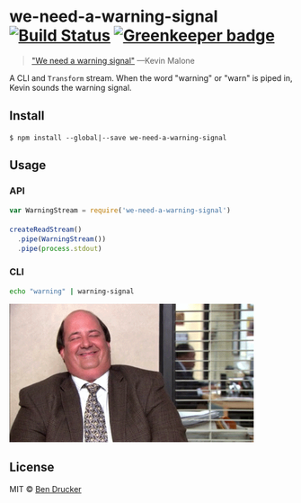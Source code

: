 # we-need-a-warning-signal [![Build Status](https://travis-ci.org/bendrucker/we-need-a-warning-signal.svg?branch=master)](https://travis-ci.org/bendrucker/we-need-a-warning-signal) [![Greenkeeper badge](https://badges.greenkeeper.io/bendrucker/we-need-a-warning-signal.svg)](https://greenkeeper.io/)

> ["We need a warning signal"](https://www.youtube.com/watch?v=AZfRggA3YYU) —Kevin Malone

A CLI and `Transform` stream. When the word "warning" or "warn" is piped in, Kevin sounds the warning signal.

## Install

```
$ npm install --global|--save we-need-a-warning-signal
```


## Usage

### API

```js
var WarningStream = require('we-need-a-warning-signal')

createReadStream()
  .pipe(WarningStream())
  .pipe(process.stdout)
```

### CLI

```sh
echo "warning" | warning-signal
```

![the trick is to undercook the onions](kevin.gif)

## License

MIT © [Ben Drucker](http://bendrucker.me)
